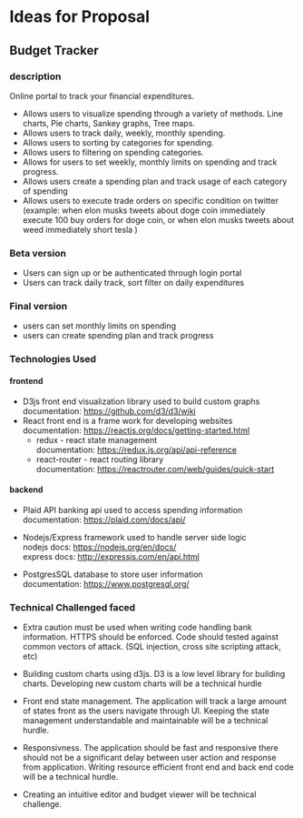 # Ideas for Proposal

## Budget Tracker 

### description

Online portal to track your financial expenditures. 
- Allows users to visualize spending through a variety of methods. Line charts, Pie charts, Sankey graphs, Tree maps.
- Allows users to track daily, weekly, monthly spending. 
- Allows users to sorting by categories for spending. 
- Allows users to filtering on spending categories. 
- Allows for users to set weekly, monthly limits on spending and track progress. 
- Allows users create a spending plan and track usage of each category of spending
- Allows users to execute trade orders on specific condition on twitter (example: when elon musks tweets about doge coin immediately execute 100 buy orders for doge coin, or when elon musks tweets about weed immediately short tesla )


### Beta version

- Users can sign up or be authenticated through login portal
- Users can track daily track, sort filter on daily expenditures

### Final version

- users can set monthly limits on spending 
- users can create spending plan and track progress


### Technologies Used

#### frontend
- D3js  front end visualization library used to build custom graphs  documentation: https://github.com/d3/d3/wiki
- React front end is a frame work for developing websites <br/> documentation:  https://reactjs.org/docs/getting-started.html
    - redux - react state management <br/>
      documentation: https://redux.js.org/api/api-reference
    - react-router - react routing library <br/>
      documentation: https://reactrouter.com/web/guides/quick-start

#### backend 

- Plaid API  banking api used to access spending information
documentation: https://plaid.com/docs/api/

- Nodejs/Express framework used to handle server side logic <br/>
    nodejs docs: https://nodejs.org/en/docs/ <br/>
    express docs: http://expressjs.com/en/api.html <br/>

- PostgresSQL database to store user information <br/>
    documentation: https://www.postgresql.org/




### Technical Challenged faced

- Extra caution must be used when writing code handling bank information. HTTPS should be enforced. Code should tested against common vectors of attack. (SQL injection, cross site scripting attack, etc)

- Building custom charts using d3js. D3 is a low level library for building charts. Developing new custom charts will be a technical hurdle

- Front end state management. The application will track a large amount of states front as the users navigate through UI. Keeping the state management understandable and maintainable will be a technical hurdle.  
- Responsivness. The application should be fast and responsive there should not be a significant delay between user action and response from application. Writing resource efficient front end and back end code will be a technical hurdle.
- Creating an intuitive editor and budget viewer will be technical challenge.



